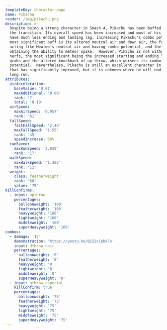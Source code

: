 ```yaml
---
templateKey: character-page
name: Pikachu
render: /img/pikachu.png
description: >-
  Despite being a strong character in Smash 4, Pikachu has been buffed during
  the transition. Its overall speed has been increased and most of his moves
  have much less ending and landing lag, increasing Pikachu's combo potency. Its
  most significant buff is its altered neutral air and down air, the former now
  acting like Mewtwo's neutral air and having combo potential, and the latter
  obtaining the ability to meteor spike.  However, Pikachu is not without its
  nerfs, the most significant being the increased starting and ending lag on his
  grabs and the altered knockback of up throw, which worsens its combo
  potential.  Nevertheless, Pikachu is still an excellent character in Ultimate
  that has significantly improved, but it is unknown where he will end up in the
  long run.
attributes:
  airAcceleration:
    baseValue: '0.01'
    maxAdditional: '0.09'
    rank: '7'
    total: '0.10'
  airSpeed:
    maxAirSpeed: '0.957'
    rank: '61'
  fallSpeed:
    fastFallSpeed: '2.48'
    maxFallSpeed: '1.55'
    rank: '45'
    speedIncrease: 60%
  runSpeed:
    maxRunSpeed: '2.039'
    rank: '17'
  walkSpeed:
    maxWalkSpeed: '1.302'
    rank: '12'
  weight:
    class: featherweight
    rank: '68'
    value: '79'
killConfirms:
  - input: upthrow
    percentages:
      balloonweight: '160'
      featherweight: '160'
      heavyweight: '160'
      lightweight: '160'
      middleweight: '160'
      superHeavyweight: '160'
combos:
  - damage: '15'
    demonstration: 'https://youtu.be/Q1Z2sCpbkFo'
    input: dthrow nair
    percentages:
      balloonweight: '0'
      featherweight: '0'
      heavyweight: '0'
      lightweight: '0'
      middleweight: '0'
      superHeavyweight: '0'
  - input: uthrow dspecial
    killConfirm: true
    percentages:
      balloonweight: '75'
      featherweight: '75'
      heavyweight: '75'
      lightweight: '75'
      middleweight: '75'
      superHeavyweight: '75'
---
```


